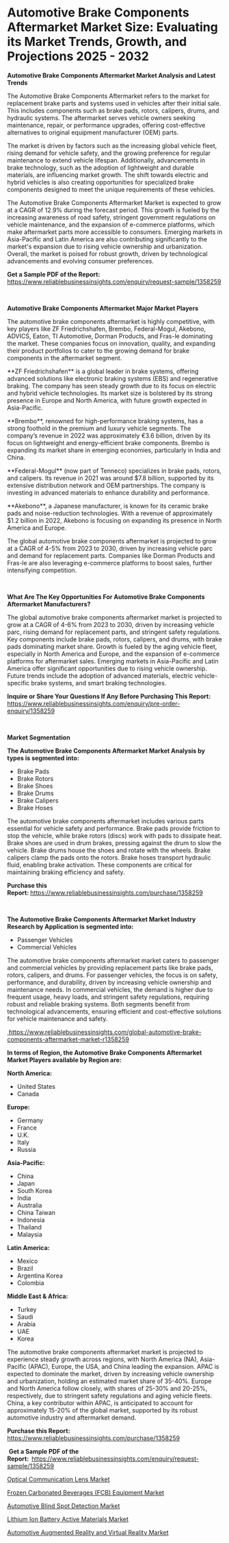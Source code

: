 <p><h1>Automotive Brake Components Aftermarket Market Size: Evaluating its Market Trends, Growth, and Projections 2025 - 2032</h1></p><p><strong>Automotive Brake Components Aftermarket Market Analysis and Latest Trends</strong></p>
<p><p>The Automotive Brake Components Aftermarket refers to the market for replacement brake parts and systems used in vehicles after their initial sale. This includes components such as brake pads, rotors, calipers, drums, and hydraulic systems. The aftermarket serves vehicle owners seeking maintenance, repair, or performance upgrades, offering cost-effective alternatives to original equipment manufacturer (OEM) parts.</p><p>The market is driven by factors such as the increasing global vehicle fleet, rising demand for vehicle safety, and the growing preference for regular maintenance to extend vehicle lifespan. Additionally, advancements in brake technology, such as the adoption of lightweight and durable materials, are influencing market growth. The shift towards electric and hybrid vehicles is also creating opportunities for specialized brake components designed to meet the unique requirements of these vehicles.</p><p>The Automotive Brake Components Aftermarket Market is expected to grow at a CAGR of 12.9% during the forecast period. This growth is fueled by the increasing awareness of road safety, stringent government regulations on vehicle maintenance, and the expansion of e-commerce platforms, which make aftermarket parts more accessible to consumers. Emerging markets in Asia-Pacific and Latin America are also contributing significantly to the market's expansion due to rising vehicle ownership and urbanization. Overall, the market is poised for robust growth, driven by technological advancements and evolving consumer preferences.</p></p>
<p><strong>Get a Sample PDF of the Report:&nbsp;</strong> <a href="https://www.reliablebusinessinsights.com/enquiry/request-sample/1358259?utm_campaign=1873&utm_medium=2&utm_source=Github&utm_content=ia&utm_term=21012025&utm_id=automotive-brake-components-aftermarket">https://www.reliablebusinessinsights.com/enquiry/request-sample/1358259</a></p>
<p>&nbsp;</p>
<p><strong>Automotive Brake Components Aftermarket Major Market Players</strong></p>
<p><p>The automotive brake components aftermarket is highly competitive, with key players like ZF Friedrichshafen, Brembo, Federal-Mogul, Akebono, ADVICS, Eaton, TI Automotive, Dorman Products, and Fras-le dominating the market. These companies focus on innovation, quality, and expanding their product portfolios to cater to the growing demand for brake components in the aftermarket segment.</p><p>**ZF Friedrichshafen** is a global leader in brake systems, offering advanced solutions like electronic braking systems (EBS) and regenerative braking. The company has seen steady growth due to its focus on electric and hybrid vehicle technologies. Its market size is bolstered by its strong presence in Europe and North America, with future growth expected in Asia-Pacific.</p><p>**Brembo**, renowned for high-performance braking systems, has a strong foothold in the premium and luxury vehicle segments. The company’s revenue in 2022 was approximately €3.6 billion, driven by its focus on lightweight and energy-efficient brake components. Brembo is expanding its market share in emerging economies, particularly in India and China.</p><p>**Federal-Mogul** (now part of Tenneco) specializes in brake pads, rotors, and calipers. Its revenue in 2021 was around $7.8 billion, supported by its extensive distribution network and OEM partnerships. The company is investing in advanced materials to enhance durability and performance.</p><p>**Akebono**, a Japanese manufacturer, is known for its ceramic brake pads and noise-reduction technologies. With a revenue of approximately $1.2 billion in 2022, Akebono is focusing on expanding its presence in North America and Europe.</p><p>The global automotive brake components aftermarket is projected to grow at a CAGR of 4-5% from 2023 to 2030, driven by increasing vehicle parc and demand for replacement parts. Companies like Dorman Products and Fras-le are also leveraging e-commerce platforms to boost sales, further intensifying competition.</p></p>
<p>&nbsp;</p>
<p><strong>What Are The Key Opportunities For Automotive Brake Components Aftermarket Manufacturers?</strong></p>
<p><p>The global automotive brake components aftermarket market is projected to grow at a CAGR of 4-6% from 2023 to 2030, driven by increasing vehicle parc, rising demand for replacement parts, and stringent safety regulations. Key components include brake pads, rotors, calipers, and drums, with brake pads dominating market share. Growth is fueled by the aging vehicle fleet, especially in North America and Europe, and the expansion of e-commerce platforms for aftermarket sales. Emerging markets in Asia-Pacific and Latin America offer significant opportunities due to rising vehicle ownership. Future trends include the adoption of advanced materials, electric vehicle-specific brake systems, and smart braking technologies.</p></p>
<p><strong>Inquire or Share Your Questions If Any Before Purchasing This Report:</strong> <a href="https://www.reliablebusinessinsights.com/enquiry/pre-order-enquiry/1358259?utm_campaign=1873&utm_medium=2&utm_source=Github&utm_content=ia&utm_term=21012025&utm_id=automotive-brake-components-aftermarket">https://www.reliablebusinessinsights.com/enquiry/pre-order-enquiry/1358259</a></p>
<p>&nbsp;</p>
<p><strong>Market Segmentation</strong></p>
<p><strong>The Automotive Brake Components Aftermarket Market Analysis by types is segmented into:</strong></p>
<p><ul><li>Brake Pads</li><li>Brake Rotors</li><li>Brake Shoes</li><li>Brake Drums</li><li>Brake Calipers</li><li>Brake Hoses</li></ul></p>
<p><p>The automotive brake components aftermarket includes various parts essential for vehicle safety and performance. Brake pads provide friction to stop the vehicle, while brake rotors (discs) work with pads to dissipate heat. Brake shoes are used in drum brakes, pressing against the drum to slow the vehicle. Brake drums house the shoes and rotate with the wheels. Brake calipers clamp the pads onto the rotors. Brake hoses transport hydraulic fluid, enabling brake activation. These components are critical for maintaining braking efficiency and safety.</p></p>
<p><strong>Purchase this Report:&nbsp;</strong><a href="https://www.reliablebusinessinsights.com/purchase/1358259?utm_campaign=1873&utm_medium=2&utm_source=Github&utm_content=ia&utm_term=21012025&utm_id=automotive-brake-components-aftermarket">https://www.reliablebusinessinsights.com/purchase/1358259</a></p>
<p>&nbsp;</p>
<p><strong>The Automotive Brake Components Aftermarket Market Industry Research by Application is segmented into:</strong></p>
<p><ul><li>Passenger Vehicles</li><li>Commercial Vehicles</li></ul></p>
<p><p>The automotive brake components aftermarket market caters to passenger and commercial vehicles by providing replacement parts like brake pads, rotors, calipers, and drums. For passenger vehicles, the focus is on safety, performance, and durability, driven by increasing vehicle ownership and maintenance needs. In commercial vehicles, the demand is higher due to frequent usage, heavy loads, and stringent safety regulations, requiring robust and reliable braking systems. Both segments benefit from technological advancements, ensuring efficient and cost-effective solutions for vehicle maintenance and safety.</p></p>
<p><a href="https://www.reliablebusinessinsights.com/global-automotive-brake-components-aftermarket-market-r1358259?utm_campaign=1873&utm_medium=2&utm_source=Github&utm_content=ia&utm_term=21012025&utm_id=automotive-brake-components-aftermarket">&nbsp;https://www.reliablebusinessinsights.com/global-automotive-brake-components-aftermarket-market-r1358259</a></p>
<p><strong>In terms of Region, the Automotive Brake Components Aftermarket Market Players available by Region are:</strong></p>
<p>
    <p> <strong> North America: </strong>
        <ul>
            <li>United States</li>
            <li>Canada</li>
        </ul>
        </p> 
    <p> <strong> Europe: </strong>
        <ul>
            <li>Germany</li>
            <li>France</li>
            <li>U.K.</li>
            <li>Italy</li>
            <li>Russia</li>
        </ul>
        </p> 
    <p> <strong> Asia-Pacific: </strong>
        <ul>
            <li>China</li>
            <li>Japan</li>
            <li>South Korea</li>
            <li>India</li>
            <li>Australia</li>
            <li>China Taiwan</li>
            <li>Indonesia</li>
            <li>Thailand</li>
            <li>Malaysia</li>
        </ul>
        </p> 
    <p> <strong> Latin America: </strong>
        <ul>
            <li>Mexico</li>
            <li>Brazil</li>
            <li>Argentina Korea</li>
            <li>Colombia</li>
        </ul>
        </p> 
    <p> <strong> Middle East & Africa: </strong>
        <ul>
            <li>Turkey</li>
            <li>Saudi</li>
            <li>Arabia</li>
            <li>UAE</li>
            <li>Korea</li>
        </ul>
    </p>
    </p>
<p><p>The automotive brake components aftermarket market is projected to experience steady growth across regions, with North America (NA), Asia-Pacific (APAC), Europe, the USA, and China leading the expansion. APAC is expected to dominate the market, driven by increasing vehicle ownership and urbanization, holding an estimated market share of 35-40%. Europe and North America follow closely, with shares of 25-30% and 20-25%, respectively, due to stringent safety regulations and aging vehicle fleets. China, a key contributor within APAC, is anticipated to account for approximately 15-20% of the global market, supported by its robust automotive industry and aftermarket demand.</p></p>
<p><strong>Purchase this Report: </strong><a href="https://www.reliablebusinessinsights.com/purchase/1358259?utm_campaign=1873&utm_medium=2&utm_source=Github&utm_content=ia&utm_term=21012025&utm_id=automotive-brake-components-aftermarket">https://www.reliablebusinessinsights.com/purchase/1358259</a></p>
<p>&nbsp;<strong>Get a Sample PDF of the Report:&nbsp;&nbsp;</strong><a href="https://www.reliablebusinessinsights.com/enquiry/request-sample/1358259?utm_campaign=1873&utm_medium=2&utm_source=Github&utm_content=ia&utm_term=21012025&utm_id=automotive-brake-components-aftermarket">https://www.reliablebusinessinsights.com/enquiry/request-sample/1358259</a></p>
<p><strong></strong></p>
<p><p><a href="https://www.linkedin.com/pulse/global-overview-optical-communication-lens-market-revenue-h7ele?utm_campaign=1873&utm_medium=2&utm_source=Github&utm_content=ia&utm_term=21012025&utm_id=automotive-brake-components-aftermarket">Optical Communication Lens Market</a></p><p><a href="https://www.linkedin.com/pulse/frozen-carbonated-beverages-fcb-equipment-market-insights-xfure?utm_campaign=1873&utm_medium=2&utm_source=Github&utm_content=ia&utm_term=21012025&utm_id=automotive-brake-components-aftermarket">Frozen Carbonated Beverages (FCB) Equipment Market</a></p><p><a href="https://github.com/triattwood9919/Market-Research-Report-List-1/blob/main/automotive-blind-spot-detection-market.md?utm_campaign=1873&utm_medium=2&utm_source=Github&utm_content=ia&utm_term=21012025&utm_id=automotive-brake-components-aftermarket">Automotive Blind Spot Detection Market</a></p><p><a href="https://www.linkedin.com/pulse/exploring-growth-opportunities-lithium-ion-battery-nbmxc?utm_campaign=1873&utm_medium=2&utm_source=Github&utm_content=ia&utm_term=21012025&utm_id=automotive-brake-components-aftermarket">Lithium Ion Battery Active Materials Market</a></p><p><a href="https://github.com/stillsfloria19981/Market-Research-Report-List-1/blob/main/automotive-augmented-reality-and-virtual-reality-market.md?utm_campaign=1873&utm_medium=2&utm_source=Github&utm_content=ia&utm_term=21012025&utm_id=automotive-brake-components-aftermarket">Automotive Augmented Reality and Virtual Reality Market</a></p></p>